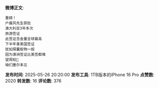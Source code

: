 **微博正文**: 
```
重磅！
户晨风先生获批
澳大利亚3年多次
旅游签证
此签证含金量全球最高
下半年拿美国签证
犹如探囊取物一般
因为澳洲签证比美签都难
望周知🙏
咱们墨尔本见
```
**发布时间**: 2025-05-26 20:20:00
**发布工具**: 1TB版本的iPhone 16 Pro
**点赞数**: 2020
**转发数**: 16
**评论数**: 376
